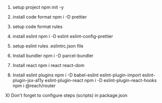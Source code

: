 
1) setup project
npm init -y

2) install code format 
npm i -D prettier

3) setup code format rules

4) install eslint
npm i -D eslint eslint-config-prettier

5) setup eslint rules .eslintrc.json file

6) Install bundler
npm i -D parcel-bundler

7) Install react
npm i react react-dom

8) Install eslint plugins
npm i -D babel-eslint eslint-plugin-import eslint-plugin-jsx-a11y eslint-plugin-react
npm i -D eslint-plugin-react-hooks
npm i @reach/router

 

X) Don't forget to configure steps (scripts) in package.json
